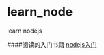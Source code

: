 # learn_node
learn nodejs 

####阅读的入门书籍
[nodejs入门](http://www.nodebeginner.org/index-zh-cn.html?utm_source=ourjs.com)

